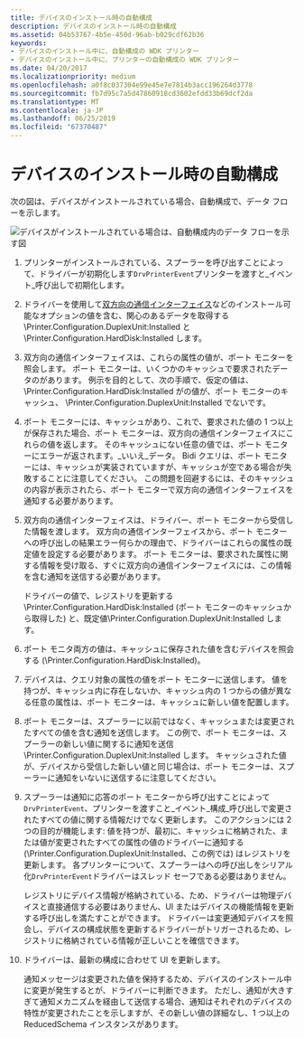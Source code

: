```yaml
---
title: デバイスのインストール時の自動構成
description: デバイスのインストール時の自動構成
ms.assetid: 04b53767-4b5e-450d-96ab-b029cdf62b36
keywords:
- デバイスのインストール中に、自動構成の WDK プリンター
- デバイスのインストール中に、プリンターの自動構成の WDK プリンター
ms.date: 04/20/2017
ms.localizationpriority: medium
ms.openlocfilehash: a0f8c037304e99e45e7e7814b3acc196264d3778
ms.sourcegitcommit: fb7d95c7a5d47860918cd3602efdd33b69dcf2da
ms.translationtype: MT
ms.contentlocale: ja-JP
ms.lasthandoff: 06/25/2019
ms.locfileid: "67370487"
---
```

# <a name="autoconfiguration-during-device-installation"></a>デバイスのインストール時の自動構成


次の図は、デバイスがインストールされている場合、自動構成で、データ フローを示します。

![デバイスがインストールされている場合は、自動構成内のデータ フローを示す図](images/autocfginstall.png)

1.  プリンターがインストールされている、スプーラーを呼び出すことによって、ドライバーが初期化します`DrvPrinterEvent`プリンターを渡すと\_イベント\_呼び出しで初期化します。

2.  ドライバーを使用して[双方向の通信インターフェイス](https://docs.microsoft.com/windows-hardware/drivers/ddi/content/_print/index)などのインストール可能なオプションの値を含む、関心のあるデータを取得する\\Printer.Configuration.DuplexUnit:Installed と\\Printer.Configuration.HardDisk:Installed します。

3.  双方向の通信インターフェイスは、これらの属性の値が、ポート モニターを照会します。 ポート モニターは、いくつかのキャッシュで要求されたデータのがあります。 例示を目的として、次の手順で、仮定の値は、 \\Printer.Configuration.HardDisk:Installed がの値が、ポート モニターのキャッシュ、 \\Printer.Configuration.DuplexUnit:Installed でないです。

4.  ポート モニターには、キャッシュがあり、これで、要求された値の 1 つ以上が保存された場合、ポート モニターは、双方向の通信インターフェイスにこれらの値を返します。 そのキャッシュにない任意の値では、ポート モニターにエラーが返されます。\_いいえ\_データ。 Bidi クエリは、ポート モニターには、キャッシュが実装されていますが、キャッシュが空である場合が失敗することに注意してください。 この問題を回避するには、そのキャッシュの内容が表示されたら、ポート モニターで双方向の通信インターフェイスを通知する必要があります。

5.  双方向の通信インターフェイスは、ドライバー、ポート モニターから受信した情報を渡します。 双方向の通信インターフェイスから、ポート モニターへの呼び出しの結果エラー何らかの理由で、ドライバーはこれらの属性の既定値を設定する必要があります。 ポート モニターは、要求された属性に関する情報を受け取る、すぐに双方向の通信インターフェイスには、この情報を含む通知を送信する必要があります。

    ドライバーの値で、レジストリを更新する\\Printer.Configuration.HardDisk:Installed (ポート モニターのキャッシュから取得した) と、既定値\\Printer.Configuration.DuplexUnit:Installed します。

6.  ポート モニタ両方の値は、キャッシュに保存された値を含むデバイスを照会する (\\Printer.Configuration.HardDisk:Installed)。

7.  デバイスは、クエリ対象の属性の値をポート モニターに送信します。 値を持つが、キャッシュ内に存在しないか、キャッシュ内の 1 つからの値が異なる任意の属性は、ポート モニターは、キャッシュに新しい値を配置します。

8.  ポート モニターは、スプーラーに以前ではなく、キャッシュまたは変更されたすべての値を含む通知を送信します。 この例で、ポート モニターは、スプーラーの新しい値に関するに通知を送信\\Printer.Configuration.DuplexUnit:Installed します。 キャッシュされた値が、デバイスから受信した新しい値と同じ場合は、ポート モニターは、スプーラーに通知をいないに送信するに注意してください。

9.  スプーラーは通知に応答のポート モニターから呼び出すことによって`DrvPrinterEvent`、プリンターを渡すこと\_イベント\_構成\_呼び出しで変更されたすべての値に関する情報だけでなく更新します。 このアクションには 2 つの目的が機能します: 値を持つが、最初に、キャッシュに格納された、または値が変更されたすべての属性の値のドライバーに通知する (\\Printer.Configuration.DuplexUnit:Installed、この例では) はレジストリを更新します。 各プリンターについて、スプーラーはへの呼び出しをシリアル化`DrvPrinterEvent`ドライバーはスレッド セーフである必要はありません。

    レジストリにデバイス情報が格納されている、ため、ドライバーは物理デバイスと直接通信する必要はありません、UI またはデバイスの機能情報を更新する呼び出しを満たすことができます。 ドライバーは変更通知デバイスを照会し、デバイスの構成状態を更新するドライバーがトリガーされるため、レジストリに格納されている情報が正しいことを確信できます。

10. ドライバーは、最新の構成に合わせて UI を更新します。

    通知メッセージは変更された値を保持するため、デバイスのインストール中に変更が発生するとが、ドライバーに判断できます。 ただし、通知が大きすぎて通知メカニズムを経由して送信する場合、通知はそれぞれのデバイスの特性が変更されたことを示しますが、その新しい値の詳細なし、1 つ以上の ReducedSchema インスタンスがあります。

 

 




